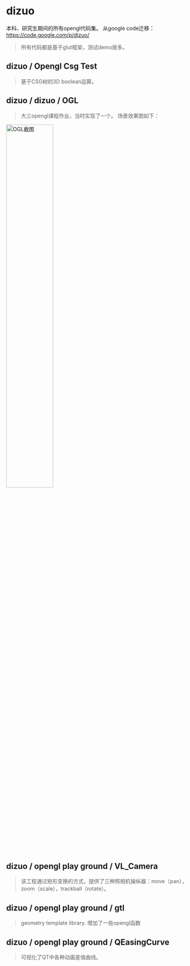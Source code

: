 dizuo
=====
本科、研究生期间的所有opengl代码集。
从google code迁移：https://code.google.com/p/dizuo/
> 所有代码都是基于glut框架，测试demo居多。

dizuo / Opengl Csg Test
---
>   基于CSG树的3D boolean运算。

dizuo / dizuo / OGL
---
>   大三opengl课程作业，当时实现了一个。
场景效果图如下：
<img src="http://t2.qpic.cn/mblogpic/5e4f8e4132525bc53d78/2000"  alt="OGL截图" width="50%" />


dizuo / opengl play ground / VL_Camera
---
>   该工程通过矩形变换的方式，提供了三种照相机操纵器：move（pan），zoom（scale），trackball（rotate）。

dizuo / opengl play ground / gtl
---
>   geometry template library. 增加了一些opengl函数
    
dizuo / opengl play ground / QEasingCurve 
--- 
>   可视化了QT中各种动画差值曲线。
    

